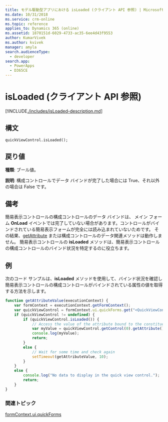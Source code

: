 ```yaml
---
title: モデル駆動型アプリにおける isLoaded (クライアント API 参照) | MicrosoftDocs
ms.date: 10/31/2018
ms.service: crm-online
ms.topic: reference
applies_to: Dynamics 365 (online)
ms.assetid: 1870151d-6029-4733-ac35-6ee4d43f9553
author: KumarVivek
ms.author: kvivek
manager: amyla
search.audienceType:
  - developer
search.app:
  - PowerApps
  - D365CE
---
```

# <a name="isloaded-client-api-reference"></a>isLoaded (クライアント API 参照)



[!INCLUDE[./includes/isLoaded-description.md](./includes/isLoaded-description.md)]

## <a name="syntax"></a>構文

`quickViewControl.isLoaded();`

## <a name="return-value"></a>戻り値

**種類**: ブール値。

**説明**: 構成コントロールでデータ バインドが完了した場合には True、それ以外の場合は False です。 

## <a name="remarks"></a>備考

簡易表示コントロールの構成コントロールのデータ バインドは、 メイン フォーム **OnLoad** イベントでは完了していない場合があります。コントロールがバインドされている簡易表示フォームが完全には読み込まれていないためです。 その結果、[getAttribute](../controls/getattribute.md) または構成コントロールのデータ関連メソッドは動作しません。 簡易表示コントロールの **isLoaded** メソッドは、簡易表示コントロールの構成コントロールのバインド状況を特定するのに役立ちます。

## <a name="example"></a>例

次のコード サンプルは、**isLoaded** メソッドを使用して、バインド状況を確認し簡易表示コントロールの構成コントロールがバインドされている属性の値を取得する方法を示します。

```JavaScript
function getAttributeValue(executionContext) {
    var formContext = executionContext.getFormContext();
    var quickViewControl = formContext.ui.quickForms.get("<QuickViewControlName>");
    if (quickViewControl != undefined) {
        if (quickViewControl.isLoaded()) {
            // Access the value of the attribute bound to the constituent control
            var myValue = quickViewControl.getControl(0).getAttribute().getValue();
            console.log(myValue);
            return;
        }
        else {
            // Wait for some time and check again
            setTimeout(getAttributeValue, 10);
        }
    }
    else {
        console.log("No data to display in the quick view control.");
        return;
    }
}
```

### <a name="related-topics"></a>関連トピック

[formContext.ui.quickForms](../formContext-ui-quickForms.md)
